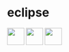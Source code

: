 # eclipse
<!--Integraçaõ da IDE Eclipse com GitHub --><img src="https://cdn.jsdelivr.net/gh/devicons/devicon/icons/java/java-original.svg" width="40" height"40"/> <img src="https://cdn.jsdelivr.net/gh/devicons/devicon/icons/css3/css3-original-wordmark.svg"  width="40" height"40" />

<!--Aprendizado contínuo de tecnologias💻💻💻-->

<!----><img src="https://cdn.jsdelivr.net/gh/devicons/devicon/icons/linux/linux-original.svg" width="40" height"40" />
